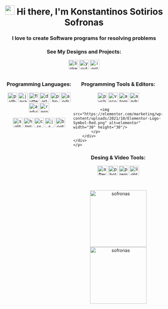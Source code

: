 <h1 align="center"> <img src="https://raw.githubusercontent.com/aemmadi/aemmadi/master/wave.gif" width="30"> Hi there, I'm Konstantinos Sotirios Sofronas </h1>


<h3 align="center">I love to create Software programs for resolving problems</h3> 


<!-- <p align="center"><img src="https://github-readme-streak-stats.herokuapp.com/?user=sofronas&theme=black-ice&hide_border=true&stroke=0000&background=0D1117&ring=e05397&fire=e05397&currStreakLabel=e05397&bg_color=30,e96443,904e95&title_color=fff&text_color=fff" alt="pouyamaroufi" /></p> -->


<h3 align="center">See My Designs and Projects:</h3>
<p align="center">
<a href="https://www.linkedin.com/in/konstantinos-sofronas-161521101/" target="blank"><img align="center" src="https://www.vectorlogo.zone/logos/linkedin/linkedin-tile.svg" alt="linkedin" height="30" width="30" /></a>
<a href="[https://www.youtube.com/channel/UCDyv2STOk7SU8_eNOPkvbCw](https://www.youtube.com/channel/UCQgEEH787_D4JJgRTbQ7itw)" target="blank"><img align="center" src="https://www.vectorlogo.zone/logos/youtube/youtube-tile.svg" alt="youtube" height="30" width="30" /></a>
<a href="https://www.instagram.com/sofron_photography" target="blank"><img align="center" src="https://www.vectorlogo.zone/logos/instagram/instagram-tile.svg" alt="instagram" height="30" width="30" /></a>

</p>



<p>
    <div style="display: flex;">
        <div style="flex: 1;">
            <!-- Content for the first column -->
            <h3 align="center">Programming Languages:</h3> 
            <p align="center">
                <img src="https://www.vectorlogo.zone/logos/python/python-icon.svg" alt="python" width="30" height="30"/> 
                <img src="https://www.vectorlogo.zone/logos/java/java-icon.svg" alt="java" width="30" height="30"/>
                <img src="https://www.vectorlogo.zone/logos/flutterio/flutterio-icon.svg" alt="flutter" width="30" height="30"/>
                <img src="https://www.vectorlogo.zone/logos/dartlang/dartlang-icon.svg" alt="dart" width="30" height="30"/> 
                <img src="https://www.vectorlogo.zone/logos/php/php-icon.svg" alt="php" width="30" height="30"/> 
                <img src="https://www.vectorlogo.zone/logos/android/android-official.svg" alt="android" width="30" height="30"/> 
                <img src="https://www.vectorlogo.zone/logos/arduino/arduino-icon.svg" alt="arduino" width="30" height="30"/> 
                <img src="https://www.vectorlogo.zone/logos/raspberrypi/raspberrypi-icon.svg" alt="raspberrypi" width="30" height="30"/> 
            </p>
            <p align="center">
                <img src="https://www.vectorlogo.zone/logos/sqlite/sqlite-icon.svg" alt="sqlite" width="30" height="30"/> 
                <img src="https://www.vectorlogo.zone/logos/w3_html5/w3_html5-icon.svg" alt="html" width="30" height="30"/> 
                <img src="https://www.vectorlogo.zone/logos/w3_css/w3_css-icon.svg" alt="css" width="30" height="30"/> 
                <img src="https://upload.vectorlogo.zone/logos/javascript/images/239ec8a4-163e-4792-83b6-3f6d96911757.svg" alt="js" width="30" height="30"/> 
                <img src="https://www.vectorlogo.zone/logos/getbootstrap/getbootstrap-icon.svg" alt="bootstrap" width="30" height="30"/>
            </p>
        </div>
        <div style="flex: 1;">
            <!-- Content for the second column -->
            <h3 align="center">Programming Tools & Editors:</h3>
            <p align="center">
                <img src="https://seeklogo.com/images/P/pycharm-logo-51B1427388-seeklogo.com.png" alt="pycharm" width="30" height="30"/>
                <img src="https://www.vectorlogo.zone/logos/visualstudio_code/visualstudio_code-icon.svg" alt="vscode" width="30" height="30"/>
                <img src="https://www.vectorlogo.zone/logos/atom_io/atom_io-icon.svg" alt="atom" width="30" height="30"/>
                <img src="https://upload.vectorlogo.zone/logos/android_studio/images/bc43bbac-e239-4ae9-829a-9809e57a8bc0.svg" alt="android_studio" width="30" height="30"/> 
                
                <img src="https://elementor.com/marketing/wp-content/uploads/2021/10/Elementor-Logo-Symbol-Red.png" alt=elementor" width="30" height="30"/> 
            </p>
        </div>
    </div>
    </p>




<h3 align="center">Desing & Video Tools:</h3>
<p align="center">
    <img src="https://seeklogo.com/images/A/adobe-after-effects-logo-960B473FE4-seeklogo.com.png" alt="after effect" width="30" height="30"/>
    <img src="https://seeklogo.com/images/P/photoshop-2020-logo-37B02055A4-seeklogo.com.png" alt="photoshop" width="30" height="30"/>
    <img src="https://seeklogo.com/images/A/adobe-premiere-logo-0B31ECF881-seeklogo.com.png" alt="premier" width="30" height="30"/>
    <img src="https://seeklogo.com/images/A/adobe-lightroom-logo-6A4DC55983-seeklogo.com.png" alt="lightroom" width="30" height="30"/>
</p>



<br>
<p align="center"><img height="180em" src="https://github-readme-stats.vercel.app/api?username=sofronas&hide_border=true&count_private=true&show_icons=true&theme=radical&bg_color=0D1117" alt="sofronas" align = "center"/>
<img height="180em" src="https://github-readme-stats.vercel.app/api/top-langs?username=sofronas&show_icons=true&locale=en&layout=compact&hide_border=true&theme=radical&bg_color=0D1117" alt="sofronas" align = "center"/></p>
